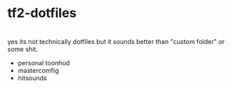 # tf2-dotfiles
#
#
#
#
#
yes its not technically dotfiles but it sounds better than "custom folder" or some shit.
- personal toonhud
- mastercomfig
- hitsounds
